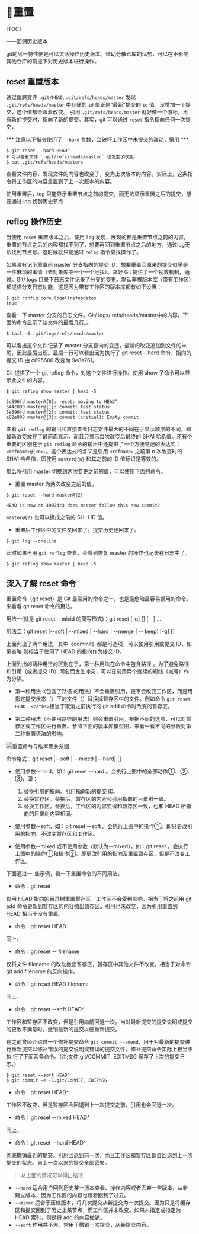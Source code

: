 # 重置

[TOC]

——回溯历史版本

git的另一特性便是可以灵活操作历史版本。借助分散仓库的优势，可以在不影响其他仓库的前提下对历史版本进行操作。

## reset 重置版本

通过跟踪文件 `.git/HEAD`, `.git/refs/heads/master` 发现 `.git/refs/heads/master` 中存储的 `id` 值正是“最新”提交的 `id` 值。没增加一个提交，这个值都会跟着改变。 引用 `.git/refs/heads/master` 就好像一个游标，再有新的提交时，指向了新的提交。其实，git 可以通过 `reset` 指令指向任何一次提交，

*** 注意以下指令使用了 `--hard` 参数，会破坏工作区中未提交的改动，慎用 ***

```
$ git reset --hard HEAD^
# 可以查看文件 `.git/refs/heads/master` 也发生了改变。
$ cat .git/refs/heads/masters
```
查看文件内容，发现文件的内容也改变了，变为上次版本的内容。实际上，这条指令将工作区的内容重置到了上一次版本的内容。

使用重置后，log 只能显示重置节点之前的提交，而无法显示重置之后的提交，想要通过 log 找到历史节点


## reflog 操作历史

当使用 `reset` 重置版本之后，使用 `log` 发现，展现的都是重置节点之前的内容，重置的节点之后的内容都找不到了，想要再回到重置节点之后的地方，通过log无法找到节点号。这时候就只能通过 `relog` 指令查找操作了。

如果没有记下重置前 master 分支指向的提交 ID，想要重置回原来的提交似乎是一件麻烦的事情（去对象库中一个一个地找）。幸好 Git 提供了一个挽救机制，通过。Git/ logs 目录下日志文件记录了分支的变更。默认非裸版本库（带有工作区）都提供分支日志功能，这是因为带有工作区的版本库都有如下设置：

```
$ git config core.logallrefupdates
true
```

查看一下 master 分支的日志文件。Git/ logs/ refs/heads/master中的内容。下面的命令显示了该文件的最后几行。。

```
$ tail -5 .git/logs/refs/heads/master
```

可以看出这个文件记录了 master 分支指向的变迁，最新的改变追加到文件的末尾，因此最后出现。最后一行可以看出因为执行了 git reset --hard 命令，指向的提交 ID 由 c695606 改变为 9e8a761。

Git 提供了一个 git reflog 命令，对这个文件进行操作。使用 show 子命令可以显示此文件的内容。
```
$ git reflog show master | head -5

5e596fd master@{0}: reset: moving to HEAD^
644c890 master@{1}: commit: test status
5e596fd master@{2}: commit: test status
e62e908 master@{3}: commit (initial): Empty commit.
```

查看 `git reflog` 的输出和直接查看日志文件最大的不同在于显示顺序的不同，即最新改变放在了最前面显示，而且只显示每次改变后最终的 SHAl 哈希值。还有个重要的区别在于 `git reflog` 命令的输出中还提供了一个方便易记的表达式：`<refname>@{<n>｝`。这个表达式的含义是引用 `<refname>` 之前第 n 次改变时的 SHA1 哈希值，即使用 `master@{n}` 和其之前的 ID 值标识是等效的。

那么将引用 master 切换到两次变更之前的值，可以使用下面的命令。

- 重置 master 为两次改变之前的值。
```
$ git reset --hard master@{2}

HEAD is now at 4902dc3 does master follow this new commit?
```
`master@{2}` 也可以换成之前的 SHL1 ID 值。

- 重置后工作区中的文件又回来了。提交历史也回来了。
```
$ git log --oneline
```
此时如果再用 `git reflog` 查看，会看到恢复 master 的操作也记录在日志中了。
```
$ git reflog show master | head -5
```


## 深入了解 reset 命令

重置命令（git reset）是 Git 最常用的命令之一，也是最危险最容易误用的命令。来看看 git reset 命令的用法。

用法一(就是 git reset --mixid 的简写形式)：git reset  [-q] [<commit>]  [--] <paths>...

用法二：git reset  [--soft | --mixed | --hard | --merge | -- keep]  [-q]  [<commit>]

上面列出了两个用法，其中《commit》都是可选项，可以使用引用或提交 ID，如果省略 <commit> 则相当于使用了 HEAD 的指向作为提交 ID。

上面列出的两种用法的区别在于，第一种用法在命令中包含路径 <paths>。为了避免路径和引用（或者提交 ID）同名而发生冲突，可以在<paths>前用两个连续的短线（减号）作为分隔。

- 第一种用法（包含了路径 <paths> 的用法）不会重置引用，更不会改变工作区，而是用指定提交状态（<commit>）下的文件（<paths>）替换掉暂存区中的文件。例如命令 `git reset HEAD  <paths>`相当于取消之前执行的 git add  <paths> 命令时改变的暂存区。

- 第二种用法（不使用路径<paths>的用法）则会重置引用。根据不同的选项，可以对暂存区或工作区进行重置。参照下面的版本库模型图，来看一看不同的参数对第二种重置语法的影响。

![重置命令与版本库关系图]()


命令格式：git reset  [--soft | --mixed | --hard]  [<commit>]

- 使用参数--hard，如：git reset --hard  <commit>。会执行上图中的全部动作①、②、③，即：
    1. 替换引用的指向。引用指向新的提交 ID。
    2. 替换暂存区。替换后，暂存区的内容和引用指向的目录树一致。
    3. 替换工作区。替换后，工作区的内容变得和暂存区一致，也和 HEAD 所指向的目录树内容相同。

- 使用参数--soft，如：git reset --soft  <commit>。会执行上图中的操作①。即只更改引用的指向，不改变暂存区和工作区。

- 使用参数--mixed 或不使用参数（默认为--mixed），如：git reset  <commit>。会执行上图中的操作①和操作②。即更改引用的指向及重置暂存区，但是不改变工作区。

下面通过一-些示例，看一下重置命令的不同用法。

- 命令：git reset

仅用 HEAD 指向的目录树重置暂存区，工作区不会受到影响，相当于将之前用 git add 命令更新到暂存区的内容撤出暂存区。引用也未改变，因为引用重置到 HEAD 相当于没有重置。

- 命令：git reset HEAD

同上。

- 命令：git reset -- filename

仅将文件 filename 的改动撤出暂存区，暂存区中其他文件不改变。相当于对命令 git add filename 的反向操作。

- 命令：git reset HEAD filename

同上。

- 命令：git reset --soft HEAD^

工作区和暂存区不改变，但是引用向前回退一次。当对最新提交的提交说明或提交的更改不满意时，撤销最新的提交以便重新提交。

在之前曾经介绍过一个修补提交命令 `git commit --amend`，用于对最新的提交进行重新提交以修补错误的提交说明或错误的提交文件。修补提交命令实际上相当于执 行了下面两条命令。(注;文件.git/COMMIT_ EDITMSG 保存了上次的提交日志。）
```
$ git reset --soft HEAD^
$ git commit -e -E.git/CoMMIT_ EDITMSG
```

- 命令：git reset HEAD^

工作区不改变，但是暂存区会回退到上一次提交之前，引用也会回退一次。

- 命令：git reset --mixed HEAD^

同上。

- 命令：git reset --hard HEAD^

彻底撒销最近的提交。引用回退到前一次，而且工作区和暂存区都会回退到上一次提交的状态。自上一次以来的提交全部丢失。


> 从上面的情况可以得出结论

- `--hard` 适合用户回到历史某一版本查看、操作内容或者丢弃一些版本，从新建立版本，因为工作区的内容也跟着回到了过去。
- `--mixed` 适合于压缩版本，将几次提交从新提交为一次提交。因为只是将缓存区和提交回到了历史上某节点，而工作区并未改变。如果未指定或指定为 HEAD 索引，则是将 add 的内容撤销。
- `--soft` 作用并不大，常用于撤销一次提交，从新提交内容。
